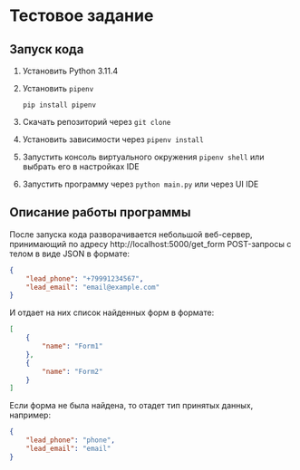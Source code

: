 # Тестовое задание

## Запуск кода

1. Установить Python 3.11.4
2. Установить `pipenv`
    
    `pip install pipenv`

3. Скачать репозиторий через `git clone`
4. Установить зависимости через `pipenv install`
5. Запустить консоль виртуального окружения `pipenv shell` или выбрать его в настройках IDE
6. Запустить программу через `python main.py` или через UI IDE

## Описание работы программы

После запуска кода разворачивается небольшой веб-сервер, принимающий по адресу http://localhost:5000/get_form POST-запросы c телом в виде JSON в формате:
```json
{
    "lead_phone": "+79991234567",
    "lead_email": "email@example.com"
}
```
И отдает на них список найденных форм в формате:
```json
[
    {
        "name": "Form1"
    },
    {
        "name": "Form2"
    }
]
```
Если форма не была найдена, то отадет тип принятых данных, например:
```json
{
    "lead_phone": "phone",
    "lead_email": "email"
}
```
